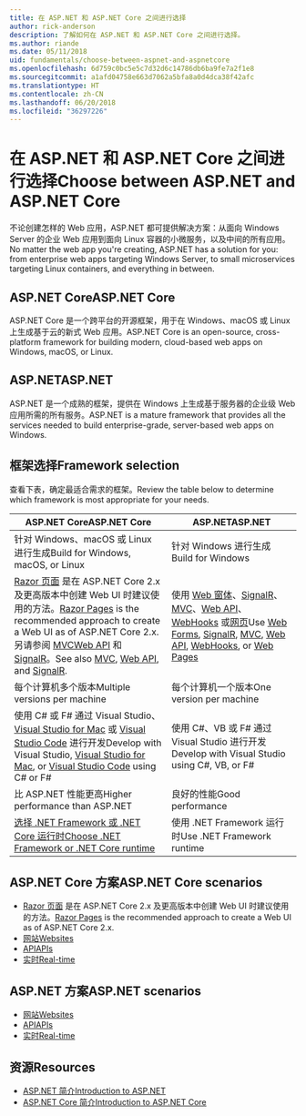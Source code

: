 ```yaml
---
title: 在 ASP.NET 和 ASP.NET Core 之间进行选择
author: rick-anderson
description: 了解如何在 ASP.NET 和 ASP.NET Core 之间进行选择。
ms.author: riande
ms.date: 05/11/2018
uid: fundamentals/choose-between-aspnet-and-aspnetcore
ms.openlocfilehash: 6d759c0bc5e5c7d32d6c14786db6ba9fe7a2f1e8
ms.sourcegitcommit: a1afd04758e663d7062a5bfa8a0d4dca38f42afc
ms.translationtype: HT
ms.contentlocale: zh-CN
ms.lasthandoff: 06/20/2018
ms.locfileid: "36297226"
---
```

# <a name="choose-between-aspnet-and-aspnet-core"></a><span data-ttu-id="0f33c-103">在 ASP.NET 和 ASP.NET Core 之间进行选择</span><span class="sxs-lookup"><span data-stu-id="0f33c-103">Choose between ASP.NET and ASP.NET Core</span></span>

<span data-ttu-id="0f33c-104">不论创建怎样的 Web 应用，ASP.NET 都可提供解决方案：从面向 Windows Server 的企业 Web 应用到面向 Linux 容器的小微服务，以及中间的所有应用。</span><span class="sxs-lookup"><span data-stu-id="0f33c-104">No matter the web app you're creating, ASP.NET has a solution for you: from enterprise web apps targeting Windows Server, to small microservices targeting Linux containers, and everything in between.</span></span>

## <a name="aspnet-core"></a><span data-ttu-id="0f33c-105">ASP.NET Core</span><span class="sxs-lookup"><span data-stu-id="0f33c-105">ASP.NET Core</span></span>

<span data-ttu-id="0f33c-106">ASP.NET Core 是一个跨平台的开源框架，用于在 Windows、macOS 或 Linux 上生成基于云的新式 Web 应用。</span><span class="sxs-lookup"><span data-stu-id="0f33c-106">ASP.NET Core is an open-source, cross-platform framework for building modern, cloud-based web apps on Windows, macOS, or Linux.</span></span>

## <a name="aspnet"></a><span data-ttu-id="0f33c-107">ASP.NET</span><span class="sxs-lookup"><span data-stu-id="0f33c-107">ASP.NET</span></span>

<span data-ttu-id="0f33c-108">ASP.NET 是一个成熟的框架，提供在 Windows 上生成基于服务器的企业级 Web 应用所需的所有服务。</span><span class="sxs-lookup"><span data-stu-id="0f33c-108">ASP.NET is a mature framework that provides all the services needed to build enterprise-grade, server-based web apps on Windows.</span></span>

## <a name="framework-selection"></a><span data-ttu-id="0f33c-109">框架选择</span><span class="sxs-lookup"><span data-stu-id="0f33c-109">Framework selection</span></span>

<span data-ttu-id="0f33c-110">查看下表，确定最适合需求的框架。</span><span class="sxs-lookup"><span data-stu-id="0f33c-110">Review the table below to determine which framework is most appropriate for your needs.</span></span>

| <span data-ttu-id="0f33c-111">ASP.NET Core</span><span class="sxs-lookup"><span data-stu-id="0f33c-111">ASP.NET Core</span></span> | <span data-ttu-id="0f33c-112">ASP.NET</span><span class="sxs-lookup"><span data-stu-id="0f33c-112">ASP.NET</span></span> |
|---|---|
|<span data-ttu-id="0f33c-113">针对 Windows、macOS 或 Linux 进行生成</span><span class="sxs-lookup"><span data-stu-id="0f33c-113">Build for Windows, macOS, or Linux</span></span>|<span data-ttu-id="0f33c-114">针对 Windows 进行生成</span><span class="sxs-lookup"><span data-stu-id="0f33c-114">Build for Windows</span></span>|
|<span data-ttu-id="0f33c-115">[Razor 页面](xref:razor-pages/index) 是在 ASP.NET Core 2.x 及更高版本中创建 Web UI 时建议使用的方法。</span><span class="sxs-lookup"><span data-stu-id="0f33c-115">[Razor Pages](xref:razor-pages/index) is the recommended approach to create a Web UI as of ASP.NET Core 2.x.</span></span> <span data-ttu-id="0f33c-116">另请参阅 [MVC](xref:mvc/overview)[Web API](xref:tutorials/first-web-api) 和 [SignalR](xref:signalr/introduction)。</span><span class="sxs-lookup"><span data-stu-id="0f33c-116">See also [MVC](xref:mvc/overview), [Web API](xref:tutorials/first-web-api), and [SignalR](xref:signalr/introduction).</span></span>|<span data-ttu-id="0f33c-117">使用 [Web 窗体](/aspnet/web-forms)、[SignalR](/aspnet/signalr)、[MVC](/aspnet/mvc)、[Web API](/aspnet/web-api/)、[WebHooks](/aspnet/webhooks/) 或[网页](/aspnet/web-pages)</span><span class="sxs-lookup"><span data-stu-id="0f33c-117">Use [Web Forms](/aspnet/web-forms), [SignalR](/aspnet/signalr), [MVC](/aspnet/mvc), [Web API](/aspnet/web-api/), [WebHooks](/aspnet/webhooks/), or [Web Pages](/aspnet/web-pages)</span></span>|
|<span data-ttu-id="0f33c-118">每个计算机多个版本</span><span class="sxs-lookup"><span data-stu-id="0f33c-118">Multiple versions per machine</span></span>|<span data-ttu-id="0f33c-119">每个计算机一个版本</span><span class="sxs-lookup"><span data-stu-id="0f33c-119">One version per machine</span></span>|
|<span data-ttu-id="0f33c-120">使用 C# 或 F# 通过 Visual Studio、[Visual Studio for Mac](https://www.visualstudio.com/vs/visual-studio-mac/) 或 [Visual Studio Code](https://code.visualstudio.com/) 进行开发</span><span class="sxs-lookup"><span data-stu-id="0f33c-120">Develop with Visual Studio, [Visual Studio for Mac](https://www.visualstudio.com/vs/visual-studio-mac/), or [Visual Studio Code](https://code.visualstudio.com/) using C# or F#</span></span>|<span data-ttu-id="0f33c-121">使用 C#、VB 或 F# 通过 Visual Studio 进行开发</span><span class="sxs-lookup"><span data-stu-id="0f33c-121">Develop with Visual Studio using C#, VB, or F#</span></span>|
|<span data-ttu-id="0f33c-122">比 ASP.NET 性能更高</span><span class="sxs-lookup"><span data-stu-id="0f33c-122">Higher performance than ASP.NET</span></span>|<span data-ttu-id="0f33c-123">良好的性能</span><span class="sxs-lookup"><span data-stu-id="0f33c-123">Good performance</span></span>|
|[<span data-ttu-id="0f33c-124">选择 .NET Framework 或 .NET Core 运行时</span><span class="sxs-lookup"><span data-stu-id="0f33c-124">Choose .NET Framework or .NET Core runtime</span></span>](/dotnet/articles/standard/choosing-core-framework-server)|<span data-ttu-id="0f33c-125">使用 .NET Framework 运行时</span><span class="sxs-lookup"><span data-stu-id="0f33c-125">Use .NET Framework runtime</span></span>|

## <a name="aspnet-core-scenarios"></a><span data-ttu-id="0f33c-126">ASP.NET Core 方案</span><span class="sxs-lookup"><span data-stu-id="0f33c-126">ASP.NET Core scenarios</span></span>

* <span data-ttu-id="0f33c-127">[Razor 页面](xref:razor-pages/index) 是在 ASP.NET Core 2.x 及更高版本中创建 Web UI 时建议使用的方法。</span><span class="sxs-lookup"><span data-stu-id="0f33c-127">[Razor Pages](xref:razor-pages/index) is the recommended approach to create a Web UI as of ASP.NET Core 2.x.</span></span>
* [<span data-ttu-id="0f33c-128">网站</span><span class="sxs-lookup"><span data-stu-id="0f33c-128">Websites</span></span>](xref:tutorials/first-mvc-app/index)
* [<span data-ttu-id="0f33c-129">API</span><span class="sxs-lookup"><span data-stu-id="0f33c-129">APIs</span></span>](xref:tutorials/first-web-api)
* [<span data-ttu-id="0f33c-130">实时</span><span class="sxs-lookup"><span data-stu-id="0f33c-130">Real-time</span></span>](xref:signalr/index)

## <a name="aspnet-scenarios"></a><span data-ttu-id="0f33c-131">ASP.NET 方案</span><span class="sxs-lookup"><span data-stu-id="0f33c-131">ASP.NET scenarios</span></span>

* [<span data-ttu-id="0f33c-132">网站</span><span class="sxs-lookup"><span data-stu-id="0f33c-132">Websites</span></span>](/aspnet/mvc)
* [<span data-ttu-id="0f33c-133">API</span><span class="sxs-lookup"><span data-stu-id="0f33c-133">APIs</span></span>](/aspnet/web-api)
* [<span data-ttu-id="0f33c-134">实时</span><span class="sxs-lookup"><span data-stu-id="0f33c-134">Real-time</span></span>](/aspnet/signalr)

## <a name="resources"></a><span data-ttu-id="0f33c-135">资源</span><span class="sxs-lookup"><span data-stu-id="0f33c-135">Resources</span></span>

* [<span data-ttu-id="0f33c-136">ASP.NET 简介</span><span class="sxs-lookup"><span data-stu-id="0f33c-136">Introduction to ASP.NET</span></span>](/aspnet/overview)
* [<span data-ttu-id="0f33c-137">ASP.NET Core 简介</span><span class="sxs-lookup"><span data-stu-id="0f33c-137">Introduction to ASP.NET Core</span></span>](xref:index)
